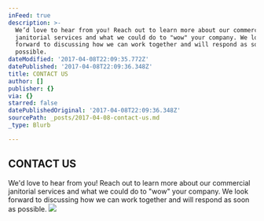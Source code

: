 ```yaml
---
inFeed: true
description: >-
  We’d love to hear from you! Reach out to learn more about our commercial
  janitorial services and what we could do to "wow" your company. We look
  forward to discussing how we can work together and will respond as soon as
  possible.
dateModified: '2017-04-08T22:09:35.772Z'
datePublished: '2017-04-08T22:09:36.348Z'
title: CONTACT US
author: []
publisher: {}
via: {}
starred: false
datePublishedOriginal: '2017-04-08T22:09:36.348Z'
sourcePath: _posts/2017-04-08-contact-us.md
_type: Blurb

---
```

## CONTACT US

We'd love to hear from you! Reach out to learn more about our commercial janitorial services and what we could do to "wow" your company. We look forward to discussing how we can work together and will respond as soon as possible.
![](https://the-grid-user-content.s3-us-west-2.amazonaws.com/8314ff94-8470-43e8-8745-a2f9badadaa2.png)
